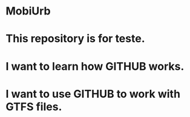 # MobiUrb
# This repository is for teste.
# I want to learn how GITHUB works.
# I want to use GITHUB to work with GTFS files.
